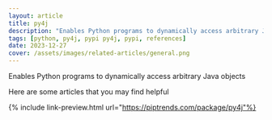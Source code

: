 ```yaml
---
layout: article
title: py4j
description: "Enables Python programs to dynamically access arbitrary Java objects"
tags: [python, py4j, pypi py4j, pypi, references]
date: 2023-12-27
cover: /assets/images/related-articles/general.png
---
```


Enables Python programs to dynamically access arbitrary Java objects

Here are some articles that you may find helpful

{% include link-preview.html url="https://piptrends.com/package/py4j"%}